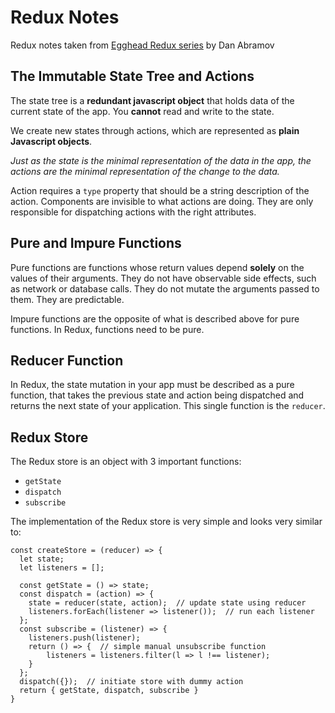 # Redux Notes
Redux notes taken from [Egghead Redux series](https://egghead.io/series/getting-started-with-redux) by Dan Abramov

## The Immutable State Tree and Actions
The state tree is a **redundant javascript object** that holds data of the
current state of the app.  You **cannot** read and write to the state.

We create new states through actions, which are represented as
**plain Javascript objects**.

*Just as the state is the minimal representation of the data in the app, the
actions are the minimal representation of the change to the data.*

Action requires a `type` property that should be a string description of the
action. Components are invisible to what actions are doing.  They are only
responsible for dispatching actions with the right attributes.

## Pure and Impure Functions
Pure functions are functions whose return values depend **solely** on the values
of their arguments.  They do not have observable side effects, such as network
or database calls.  They do not mutate the arguments passed to them.
They are predictable.

Impure functions are the opposite of what is described above for pure functions.
In Redux, functions need to be pure.

## Reducer Function
In Redux, the state mutation in your app must be described as a pure function,
that takes the previous state and action being dispatched and returns the next
state of your application.  This single function is the `reducer`.

## Redux Store
The Redux store is an object with 3 important functions:
- `getState`
- `dispatch`
- `subscribe`

The implementation of the Redux store is very simple and looks very similar to:
```
const createStore = (reducer) => {
  let state;
  let listeners = [];

  const getState = () => state;
  const dispatch = (action) => {
    state = reducer(state, action);  // update state using reducer
    listeners.forEach(listener => listener());  // run each listener
  };
  const subscribe = (listener) => {
    listeners.push(listener);
    return () => {  // simple manual unsubscribe function
        listeners = listeners.filter(l => l !== listener);
    }
  };
  dispatch({});  // initiate store with dummy action
  return { getState, dispatch, subscribe }
}
```
